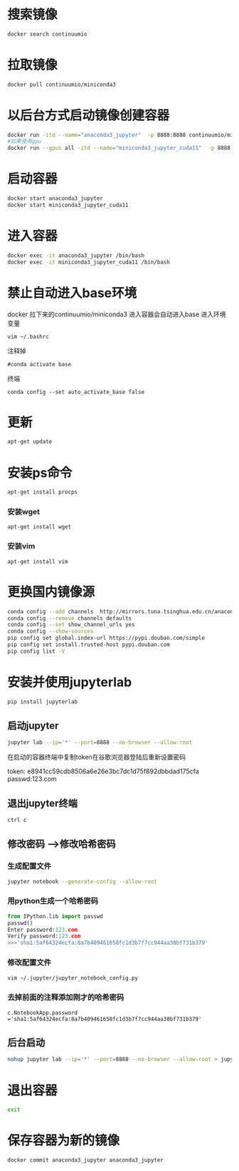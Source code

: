 # 搜索镜像

```bash
docker search continuumio
```

# 拉取镜像

```bash
docker pull continuumio/miniconda3
```

# 以后台方式启动镜像创建容器

```bash
docker run -itd --name="anaconda3_jupyter"  -p 8888:8888 continuumio/miniconda3 /bin/bash
#如果使用gpu
docker run --gpus all -itd --name="miniconda3_jupyter_cuda11"  -p 8888:8888  cuda11_miniconda3_jupyter /bin/bash
```

# 启动容器

```bash
docker start anaconda3_jupyter
docker start miniconda3_jupyter_cuda11
```

# 进入容器

```bash
docker exec -it anaconda3_jupyter /bin/bash
docker exec -it miniconda3_jupyter_cuda11 /bin/bash
```
# 禁止自动进入base环境
docker 拉下来的continuumio/miniconda3 进入容器会自动进入base
进入环境变量
```
vim ~/.bashrc
```
注释掉
```
#conda activate base
```
终端
```
conda config --set auto_activate_base false
```

# 更新

```bash
apt-get update
```

# 安装ps命令

```bash
apt-get install procps
```

### 安装wget
```
apt-get install wget
```

### 安装vim
```
apt-get install vim 
```

# 更换国内镜像源

```bash
conda config --add channels  http://mirrors.tuna.tsinghua.edu.cn/anaconda/pkgs/main/
conda config --remove channels defaults
conda config --set show_channel_urls yes
conda config --show-sources
pip config set global.index-url https://pypi.douban.com/simple 
pip config set install.trusted-host pypi.douban.com
pip config list -V
```

# 安装并使用jupyterlab

```bash
pip install jupyterlab
```

## 启动jupyter

```bash
jupyter lab --ip='*' --port=8888 --no-browser --allow-root
```

在启动的容器终端中复制token在谷歌浏览器登陆后重新设置密码

token: e8941cc59cdb8506a6e26e3bc7dc1d75f892dbbdad175cfa
passwd:123.com

## 退出jupyter终端

```bash
ctrl c
```

## 修改密码 -->修改哈希密码

### 生成配置文件

```bash
jupyter notebook --generate-config --allow-root
```

### 用python生成一个哈希密码

```python
from IPython.lib import passwd
passwd()
Enter password:123.com
Verify password:123.com
>>>'sha1:5af64324ecfa:8a7b409461658fc1d3b7f7cc944aa38bf731b379'
```

### 修改配置文件

```bash
vim ~/.jupyter/jupyter_notebook_config.py
```

### 去掉前面的注释添加刚才的哈希密码

```vim
c.NotebookApp.password ='sha1:5af64324ecfa:8a7b409461658fc1d3b7f7cc944aa38bf731b379'
```

## 后台启动

```bash
nohup jupyter lab --ip='*' --port=8888 --no-browser --allow-root > jupyter.log 2>&1 &
```

# 退出容器

```bash
exit
```

# 保存容器为新的镜像

```bash
docker commit anaconda3_jupyter anaconda3_jupyter
```
